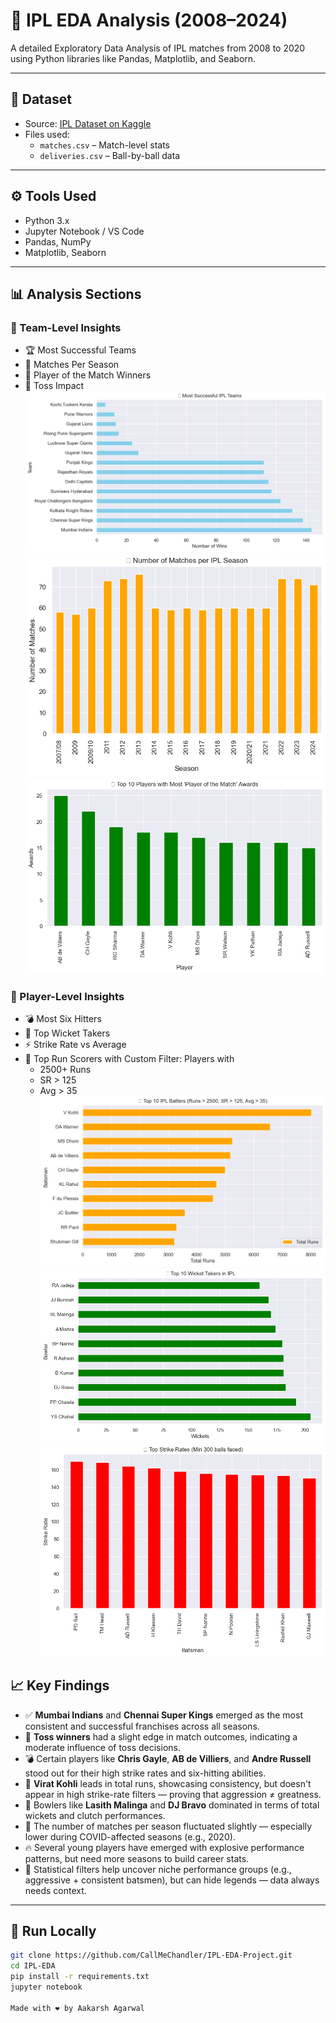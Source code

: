 # 🏏 IPL EDA Analysis (2008–2024)

A detailed Exploratory Data Analysis of IPL matches from 2008 to 2020 using Python libraries like Pandas, Matplotlib, and Seaborn.

---

## 📁 Dataset

- Source: [IPL Dataset on Kaggle](https://www.kaggle.com/datasets/patrickb1912/ipl-complete-dataset-20082020)
- Files used:
  - `matches.csv` – Match-level stats
  - `deliveries.csv` – Ball-by-ball data

---

## ⚙️ Tools Used

- Python 3.x
- Jupyter Notebook / VS Code
- Pandas, NumPy
- Matplotlib, Seaborn

---

## 📊 Analysis Sections

### 🔹 Team-Level Insights
- 🏆 Most Successful Teams
- 📅 Matches Per Season
- 🌟 Player of the Match Winners
- 🧭 Toss Impact
![Most Wins](images/Top_Team.png)
![No of matches](images/No_matches.png)
![Most POMs](images/Top_POM.png)


### 🔹 Player-Level Insights
- 💣 Most Six Hitters
- 🎯 Top Wicket Takers
- ⚡ Strike Rate vs Average
- 👑 Top Run Scorers with Custom Filter: Players with
  - 2500+ Runs
  - SR > 125
  - Avg > 35
![Top Batters](images/Top_Batter.png)
![Top Bowlers](images/Top_Bowler.png)
![Best SR](images/Top_SRBatter.png)


## 📈 Key Findings

- ✅ **Mumbai Indians** and **Chennai Super Kings** emerged as the most consistent and successful franchises across all seasons.
- 🧠 **Toss winners** had a slight edge in match outcomes, indicating a moderate influence of toss decisions.
- 💣 Certain players like **Chris Gayle**, **AB de Villiers**, and **Andre Russell** stood out for their high strike rates and six-hitting abilities.
- 👑 **Virat Kohli** leads in total runs, showcasing consistency, but doesn't appear in high strike-rate filters — proving that aggression ≠ greatness.
- 🎯 Bowlers like **Lasith Malinga** and **DJ Bravo** dominated in terms of total wickets and clutch performances.
- 📅 The number of matches per season fluctuated slightly — especially lower during COVID-affected seasons (e.g., 2020).
- 🔥 Several young players have emerged with explosive performance patterns, but need more seasons to build career stats.
- 🧪 Statistical filters help uncover niche performance groups (e.g., aggressive + consistent batsmen), but can hide legends — data always needs context.


---

## 🚀 Run Locally

```bash
git clone https://github.com/CallMeChandler/IPL-EDA-Project.git
cd IPL-EDA
pip install -r requirements.txt
jupyter notebook

Made with ❤️ by Aakarsh Agarwal

